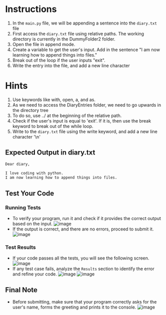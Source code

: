 # Instructions 

1. In the `main.py` file, we will be appending a sentence into the `diary.txt` file
2. First access the `diary.txt` file using relative paths. The  working directory is currently in the DummyFolder2 folder.
3. Open the file in append mode.
4. Create a variable to get the user's input. Add in the sentence "I am now learning how to append things into files."
5. Break out of the loop if the user inputs "exit".
6. Write the entry into the file, and add a new line character

# Hints
1. Use keywords like with, open, a, and as.
2. As we need to access the DiaryEntries folder, we need to go upwards in the directory tree
3. To do so, use ../ at the beginning of the relative path.
4. Check if the user's input is equal to 'exit'. If it is, then use the break keyword to break out of the while loop.
5. Write to the `diary.txt` file using the write keyword, and add a new line character '\n'

## Expected Output in diary.txt
```txt
Dear diary,

I love coding with python.
I am now learning how to append things into files.
```

## Test Your Code
### Running Tests
- To verify your program, run it and check if it provides the correct output based on the input.
   ![image](tests_tools.png)
- If the output is correct, and there are no errors, proceed to submit it.
   ![image](submit.png)

### Test Results
- If your code passes all the tests, you will see the following screen.
   ![image](pass.png)
- If any test case fails, analyze the `Results` section to identify the error and refine your code.
   ![image](fail_tests.png)
   ![image](results.png)

## Final Note
- Before submitting, make sure that your program correctly asks for the user's name, forms the greeting and prints it to the console.
   ![image](submit.png)
